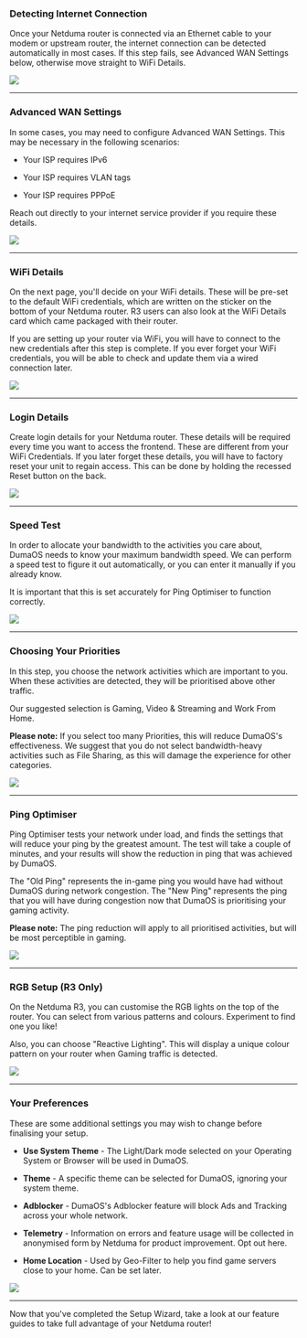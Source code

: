 ### Detecting Internet Connection

Once your Netduma router is connected via an Ethernet cable to your modem or upstream router, the internet connection can be detected automatically in most cases. If this step fails, see Advanced WAN Settings below, otherwise move straight to WiFi Details.

![](../assets/2024-09-30-14-41-18-image.png)

---

### Advanced WAN Settings

In some cases, you may need to configure Advanced WAN Settings. This may be necessary in the following scenarios:

- Your ISP requires IPv6

- Your ISP requires VLAN tags

- Your ISP requires PPPoE

Reach out directly to your internet service provider if you require these details. 

![](../assets/2024-09-30-14-43-19-image.png)

---

### WiFi Details

On the next page, you'll decide on your WiFi details. These will be pre-set to the default WiFi credentials, which are written on the sticker on the bottom of your Netduma router. R3 users can also look at the WiFi Details card which came packaged with their router.

If you are setting up your router via WiFi, you will have to connect to the new credentials after this step is complete. If you ever forget your WiFi credentials, you will be able to check and update them via a wired connection later.

![](../assets/2024-09-30-14-47-01-image.png)

---

### Login Details

Create login details for your Netduma router. These details will be required every time you want to access the frontend. These are different from your WiFi Credentials. If you later forget these details, you will have to factory reset your unit to regain access. This can be done by holding the recessed Reset button on the back.

![](../assets/2024-09-30-14-49-02-image.png)

---

### Speed Test

In order to allocate your bandwidth to the activities you care about, DumaOS needs to know your maximum bandwidth speed. We can perform a speed test to figure it out automatically, or you can enter it manually if you already know.

It is important that this is set accurately for Ping Optimiser to function correctly.

![](../assets/2024-09-30-14-58-53-image.png)

---

### Choosing Your Priorities

In this step, you choose the network activities which are important to you. When these activities are detected, they will be prioritised above other traffic.

Our suggested selection is Gaming, Video & Streaming and Work From Home.

**Please note:** If you select too many Priorities, this will reduce DumaOS's effectiveness. We suggest that you do not select bandwidth-heavy activities such as File Sharing, as this will damage the experience for other categories.

![](../assets/2024-09-30-14-59-58-image.png)

---

### Ping Optimiser

Ping Optimiser tests your network under load, and finds the settings that will reduce your ping by the greatest amount. The test will take a couple of minutes, and your results will show the reduction in ping that was achieved by DumaOS.

The "Old Ping" represents the in-game ping you would have had without DumaOS during network congestion. The "New Ping" represents the ping that you will have during congestion now that DumaOS is prioritising your gaming activity.

**Please note:** The ping reduction will apply to all prioritised activities, but will be most perceptible in gaming.

![](../assets/2024-09-30-15-14-40-image.png)

---

### RGB Setup (R3 Only)

On the Netduma R3, you can customise the RGB lights on the top of the router. You can select from various patterns and colours. Experiment to find one you like!

Also, you can choose "Reactive Lighting". This will display a unique colour pattern on your router when Gaming traffic is detected.

![](../assets/2024-09-30-15-15-13-image.png)

---

### Your Preferences

These are some additional settings you may wish to change before finalising your setup.

- **Use System Theme** - The Light/Dark mode selected on your Operating System or Browser will be used in DumaOS.

- **Theme** - A specific theme can be selected for DumaOS, ignoring your system theme.

- **Adblocker** - DumaOS's Adblocker feature will block Ads and Tracking across your whole network.

- **Telemetry** - Information on errors and feature usage will be collected in anonymised form by Netduma for product improvement. Opt out here.

- **Home Location** - Used by Geo-Filter to help you find game servers close to your home. Can be set later.

![](../assets/2024-09-30-15-15-39-image.png)

---

Now that you've completed the Setup Wizard, take a look at our feature guides to take full advantage of your Netduma router!
